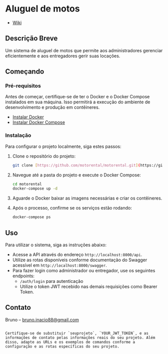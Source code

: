 # Aluguel de motos

- [Wiki]([[https://docs.docker.com/get-docker/](https://github.com/BrunoICardoso/MotoRental/wiki/Documenta%C3%A7%C3%A3o-dos-Esquemas-de-Banco-de-Dados)](https://github.com/BrunoICardoso/MotoRental/wiki))


## Descrição Breve
Um sistema de aluguel de motos que permite aos administradores gerenciar eficientemente e aos entregadores gerir suas locações.

## Começando

### Pré-requisitos
Antes de começar, certifique-se de ter o Docker e o Docker Compose instalados em sua máquina. Isso permitirá a execução do ambiente de desenvolvimento e produção em contêineres.

- [Instalar Docker](https://docs.docker.com/get-docker/)
- [Instalar Docker Compose](https://docs.docker.com/compose/install/)

### Instalação
Para configurar o projeto localmente, siga estes passos:

1. Clone o repositório do projeto:
   ```sh
   git clone [https://github.com/motorental/motorental.git](https://github.com/BrunoICardoso/MotoRental)
   ```

2. Navegue até a pasta do projeto e execute o Docker Compose:
   ```sh
   cd motorental
   docker-compose up -d
   ```

3. Aguarde o Docker baixar as imagens necessárias e criar os contêineres.

4. Após o processo, confirme se os serviços estão rodando:
   ```sh
   docker-compose ps
   ```

## Uso

Para utilizar o sistema, siga as instruções abaixo:

- Acesse a API através do endereço `http://localhost:8000/api`.
- Utilize as rotas disponíveis conforme documentação do Swagger acessível em `http://localhost:8000/swagger`.
- Para fazer login como administrador ou entregador, use os seguintes endpoints:
  - `/auth/login` para autenticação
  - Utilize o token JWT recebido nas demais requisições como Bearer Token.

## Contato
Bruno – bruno.inacio88@gmail.com

```

Certifique-se de substituir `seuprojeto`, `YOUR_JWT_TOKEN`, e as informações de contato pelas informações reais do seu projeto. Além disso, adapte as URLs e os exemplos de comandos conforme a configuração e as rotas específicas do seu projeto.
